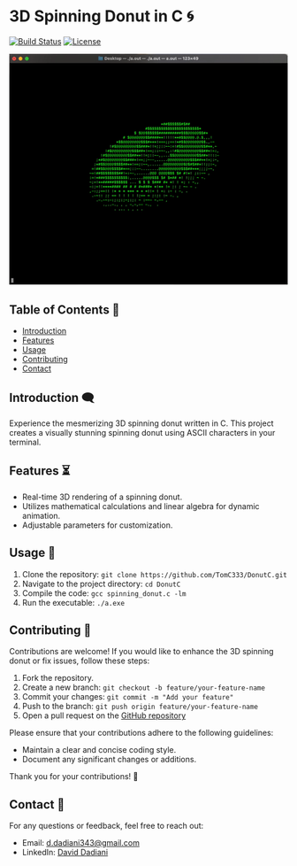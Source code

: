 # 3D Spinning Donut in C 🌀

[![Build Status](https://img.shields.io/badge/build-passing-brightgreen)](https://github.com/TomC333/DonutC)
[![License](https://img.shields.io/badge/license-MIT-blue)](https://github.com/TomC333/DonutC/blob/main/LICENSE)

![Demo](https://github.com/TomC333/DonutC/blob/main/Images/donut.gif)

## Table of Contents 📜

- [Introduction](#introduction-)
- [Features](#features-)
- [Usage](#usage-)
- [Contributing](#contributing-)
- [Contact](#contact-)

## Introduction 🗨️

Experience the mesmerizing 3D spinning donut written in C. This project creates a visually stunning spinning donut using ASCII characters in your terminal.

## Features ⏳

- Real-time 3D rendering of a spinning donut.
- Utilizes mathematical calculations and linear algebra for dynamic animation.
- Adjustable parameters for customization.


## Usage 🚀

1. Clone the repository: `git clone https://github.com/TomC333/DonutC.git`
2. Navigate to the project directory: `cd DonutC`
3. Compile the code: `gcc spinning_donut.c -lm`
4. Run the executable: `./a.exe`

## Contributing 🤝

Contributions are welcome! If you would like to enhance the 3D spinning donut or fix issues, follow these steps:

1. Fork the repository.
2. Create a new branch: `git checkout -b feature/your-feature-name`
3. Commit your changes: `git commit -m "Add your feature"`
4. Push to the branch: `git push origin feature/your-feature-name`
5. Open a pull request on the [GitHub repository](https://github.com/TomC333/DonutC)

Please ensure that your contributions adhere to the following guidelines:
- Maintain a clear and concise coding style.
- Document any significant changes or additions.

Thank you for your contributions! 🙌

## Contact 📧

For any questions or feedback, feel free to reach out:
- Email: d.dadiani343@gmail.com
- LinkedIn: [David Dadiani](https://www.linkedin.com/in/david-dadiani-6677b5226/)   

